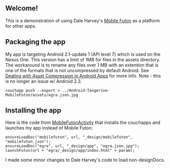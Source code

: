 ## Welcome!

This is a demonstration of using Dale Harvey's [Mobile Futon](https://github.com/daleharvey/Android-MobileFuton) as a platform for other apps. 

## Packaging the app

My app is targeting Android 2.1-update 1 (API level 7) which is used on the Nexus One. 
This version has a limit of 1MB for files in the assets directory. 
The workaround is to rename any files over 1 MB with an extention that is one of the formats that is not uncompressed by default Android. 
See [Dealing with Asset Compression in Android Apps](http://ponystyle.com/blog/2010/03/26/dealing-with-asset-compression-in-android-apps/) for more info.
Note - this is no longer an issue w/ Android 2.3.

    couchapp push --export > ../Android-Tangerine-MobileFuton/assets/egra.json.jpg
    
## Installing the app

Here is the code from [MobileFutonActivity](https://github.com/vetula/Android-Tangerine-MobileFuton/blob/master/src/com/daleharvey/mobilefuton/MobileFutonActivity.java) that installs the couchapps and launches my app instead of Mobile Futon:

    ensureLoadDoc("mobilefuton", url, "_design/mobilefuton", "mobilefuton.json");
	ensureLoadDoc("egra", url, "_design/app", "egra.json.jpg");
	launchFuton(url + "egra/_design/app/index.html" + param);
    
I made some minor changes to Dale Harvey's code to load non-designDocs.